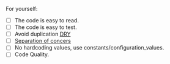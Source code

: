 For yourself: 
- [ ] The code is easy to read.
- [ ] The code is easy to test.
- [ ] Avoid duplication [DRY](https://www.wikiwand.com/en/Don%27t_repeat_yourself)
- [ ] [Separation of concers](https://www.wikiwand.com/en/Separation_of_concerns)
- [ ] No hardcoding values, use constants/configuration_values.
- [ ] Code Quality.
